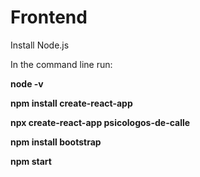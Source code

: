 # Frontend
Install Node.js

In the command line run:

**node -v**

**npm install create-react-app**

**npx create-react-app psicologos-de-calle**

**npm install bootstrap**

**npm start**

